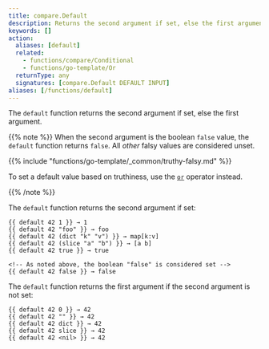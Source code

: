 ```yaml
---
title: compare.Default
description: Returns the second argument if set, else the first argument.
keywords: []
action:
  aliases: [default]
  related:
    - functions/compare/Conditional
    - functions/go-template/Or
  returnType: any
  signatures: [compare.Default DEFAULT INPUT]
aliases: [/functions/default]
---
```


The `default` function returns the second argument if set, else the first argument.

{{% note %}}
When the second argument is the boolean `false` value, the `default` function returns `false`. All _other_ falsy values are considered unset.

{{% include "functions/go-template/_common/truthy-falsy.md" %}}

To set a default value based on truthiness, use the [`or`] operator instead.

[`or`]: /functions/go-template/or
{{% /note %}}

The `default` function returns the second argument if set:

```go-html-template
{{ default 42 1 }} → 1
{{ default 42 "foo" }} → foo
{{ default 42 (dict "k" "v") }} → map[k:v]
{{ default 42 (slice "a" "b") }} → [a b]
{{ default 42 true }} → true

<!-- As noted above, the boolean "false" is considered set -->
{{ default 42 false }} → false
```

The `default` function returns the first argument if the second argument is not set:

```go-html-template
{{ default 42 0 }} → 42
{{ default 42 "" }} → 42
{{ default 42 dict }} → 42
{{ default 42 slice }} → 42
{{ default 42 <nil> }} → 42
```
